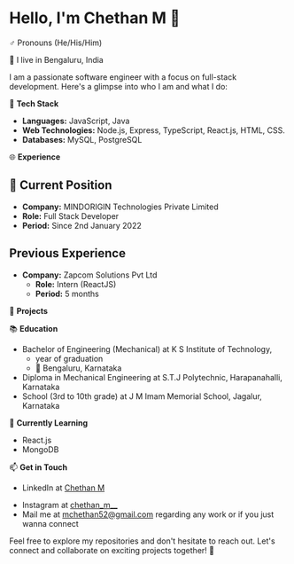 # Hello, I'm Chethan M 👋

 ♂️ Pronouns (He/His/Him)
 
📍 I live in Bengaluru, India

I am a passionate software engineer with a focus on full-stack development. Here's a glimpse into who I am and what I do:


🔧 **Tech Stack**
- **Languages:** JavaScript, Java 
- **Web Technologies:** Node.js, Express, TypeScript, React.js, HTML, CSS.
- **Databases:** MySQL, PostgreSQL

🌐 **Experience**
<!--- **Internship at Zapcome Private Limited (5 months):** 
  [Brief description of your responsibilities and achievements during the internship]-->
  
## 💼 Current Position
- **Company:** MINDORIGIN Technologies Private Limited
- **Role:** Full Stack Developer
- **Period:** Since 2nd January 2022

## Previous Experience
- **Company:** Zapcom Solutions Pvt Ltd
  - **Role:** Intern (ReactJS)
  - **Period:** 5 months

🚀 **Projects**
<!-- - [List some of your notable projects with brief descriptions] -->

📚 **Education**
- Bachelor of Engineering (Mechanical) at K S Institute of Technology,  
    - year of graduation
    - 📍 Bengaluru, Karnataka
- Diploma in Mechanical Engineering at S.T.J Polytechnic, Harapanahalli, Karnataka
- School (3rd to 10th grade) at J M Imam Memorial School, Jagalur, Karnataka


🌱 **Currently Learning**
- React.js 
- MongoDB

📫 **Get in Touch**
- LinkedIn at [Chethan M](www.linkedin.com/in/chethan-m-92654b206)
<!--- Portfolio/Website at  -->
- Instagram at [chethan_m__](https://www.instagram.com/chethan_m__/?next=%2F)
- Mail me at mchethan52@gmail.com regarding any work or if you just wanna connect

Feel free to explore my repositories and don't hesitate to reach out. Let's connect and collaborate on exciting projects together! 🚀
